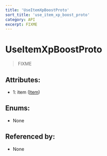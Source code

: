 ```yaml
---
title: 'UseItemXpBoostProto'
sort_title: 'use_item_xp_boost_proto'
category: API
excerpt: FIXME
---
```


# UseItemXpBoostProto

> FIXME

## Attributes:

- 1: item ([Item](../../enums/Item/))

## Enums:

- None

## Referenced by:

- None
